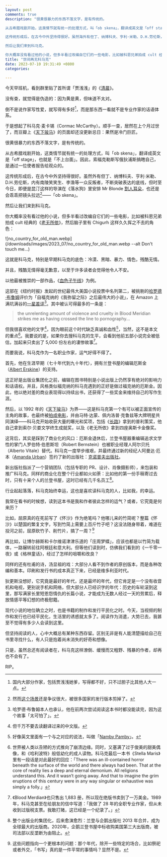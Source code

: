 ```yaml
---
layout: post
comments: true
description: "很黄很暴力的东西不落文字，是有传统的。

从古希腊戏剧开始，这类情节就有统一的处理方式，叫「ob skena」，翻译成英文是「off stage」，也就是「不上台面」。因此，索福克勒斯写俄狄浦斯搞瞎自己，是通过一位使者报告给观众的。

这传统形成后，在古今中外坚持得很好。虽然海外有但丁、纳博科夫、亨利·米勒、D.H.劳伦斯，我们有南陵笑笑生、李渔等等反叛者，在不断突破表达的底线，但时至今日，即便是昆汀这样的导演在《落水狗》里安排 Mr Blonde 割人耳朵，也还是会乖乖把镜头拉远2——「ob skena」。

然后让我们来到科马克。

你大概率没有看过他的小说，但多半看过改编自它们的一些电影，比如被科恩兄弟拍成 cult 经典的《老无所依》，然后脑子里有 Chigurh 这样久久挥之不去的角色"
title: "世间再无科马克"
date: 2023-07-10 19:31:49 +0800
categories: 

---
```


今天早班机，看到群里贴了首所谓「贾浅浅」的《[清晨](https://www.douyin.com/zhuanti/7242077867406952487)》。

没有查，就觉得是伪造的：因为黄是黄，但味道不太对。

倒不是说作家写性爱，就写得有多好[^1]，而是那东西一看就不是专业作家的话语体系。

于是想起了科马克·麦卡锡（Cormac McCarthy）。顺手一查，居然在上个月过世了，而豆瓣上《[天下骏马](https://book.douban.com/subject/35178386/)》的页面却还没更新忌日：果然是冷门巨匠。

很黄很暴力的东西不落文字，是有传统的。

从古希腊戏剧开始，这类情节就有统一的处理方式，叫「ob skena」，翻译成英文是「off stage」，也就是「不上台面」。因此，索福克勒斯写俄狄浦斯搞瞎自己，是通过一位使者报告给观众的。

这传统形成后，在古今中外坚持得很好。虽然外有但丁、纳博科夫、亨利·米勒、D.H.劳伦斯，内有南陵笑笑生、李渔等一众反叛者，不断突破表达的底线，但时至今日，即便是昆汀这样的导演在《落水狗》里安排 Mr Blonde [割人耳朵](https://www.youtube.com/watch?v=uJfORxWsZUY)，也还是会乖乖把镜头拉远[^2]——「ob skena」。

然后让我们来到科马克。

你大概率没有看过他的小说，但多半看过改编自它们的一些电影，比如被科恩兄弟拍成 cult 经典的《[老无所依](https://movie.douban.com/subject/1857099/)》，然后脑子里有 Chigurh 这样久久挥之不去的角色：

![no_country_for_old_man.webp](/downloads/images/2023_07/no_country_for_old_man.webp --alt Don't touch me...)

这就是科马克，特别是早期科马克的底色：冷漠、黑暗、暴力、情色，残酷无情。

并且，残酷无情得毫无歉意，以至于许多读者会觉得他令人不安。

以他最被推崇的一部作品，《[血色子午线](https://en.wikipedia.org/wiki/Blood_Meridian)》为例。

这部在《纽约时报》发起的世纪最伟大美国小说投票中名列第二，被挑剔的[哈罗德·布鲁姆](https://baike.baidu.com/item/%E5%93%88%E7%BD%97%E5%BE%B7%C2%B7%E5%B8%83%E9%B2%81%E5%A7%86/3219214)评价为「自福克纳的《我弥留之际》之后最伟大的小说」，在 Amazon 上满坑满谷的[一星差评](https://biblioklept.org/2023/06/15/selections-from-one-star-amazon-reviews-of-cormac-mccarthys-blood-meridian-2/)[^3]。其中被认可得最多的一条是：

> the unrelenting amount of violence and cruelty in Blood Meridian strikes me as having crossed the line to pornography...

但我很喜欢他的文字[^4]，因为眼前这个时代缺乏真诚和血性[^5]，当然，这不是本文的重点[^6]。我要说的是，如果你去搜科马克的生平，会看到他前五部小说完全被低估，加起来只卖出了 5,000 份左右的凄惨故事[^7]。

而要我说，科马克作为一名职业作家，运气好得不得了。

首先，他在生涯早期（七十年代到九十年代），拥有兰登书屋的编辑厄斯金（[Albert Erskine](https://www.deseret.com/1993/2/5/19030433/random-editor-albert-erskine-dies-at-age-81)）的支持。

这正好是出版业集团化之前，编辑在图书特别是小说出版上仍然享有绝对的影响力和话语权。并且，风格类似福克纳的科马克遇到的正好是做过福克纳的厄斯金。因此，他以绝对差的商业表现得以持续出书，还获得了一些奖金来维持自己的写作生涯。

然后，以 1992 年的《[天下骏马](https://book.douban.com/subject/35178386/)》为界——这是科马克第一个有可以被正面宣传的主角的故事，也最终被[拍成电影](https://movie.douban.com/subject/1292858/)，并由马特·达蒙、佩内洛普·克鲁兹等大牌明星共同演绎——科马克开始收获大量的曝光和奖项，包括《[长路](https://zh.wikipedia.org/zh-hans/%E8%B7%AF_(%E5%B0%8F%E8%AA%AA))》拿到的普利策奖，他自己拿到索尔·贝娄文学终生成就奖，以及《老无所依》拿到四座奥斯卡金像奖。

这背后，其实是踩到了商业化的风口：厄斯金退休后，兰登书屋器重编辑追求文学性的掌门人罗伯特·伯恩斯坦（Robert Bernstein）也被职业经理人阿尔贝托（Alberto Vitale）替代。科马克一度举步维艰，并最终通过新的经纪人阿曼达·厄本（[Amanda Urban](https://en.wikipedia.org/wiki/Amanda_Urban)）签约了新的出版社：[克诺普夫出版社](https://knopfdoubleday.com/imprint/knopf/)。

新出版社指派了一个营销团队（包括专职的 PR、设计、肖像摄影师），来包装和推广科马克。同样的商业化在整个行业都如火如荼：比如他的第一份手稿寄过去时，只有十来个人的兰登书屋，这时已经有几千名员工[^8]。

行业起起落落，科马克始终幸运，这也是喜欢读科马克的人，比如我，的幸运。

我常在看书的时候想，读到这本书是我和作者彼此怎样的运气？或者，它究竟是何来历？

比如，屈原真的在死前写了《怀沙》作为绝笔吗？他哪儿来的竹简呢？整篇《怀沙》以楚国的繁复文字，写到竹简上需要上百斤竹子吧？这没法随身带着，难道在投河之前，屈原砍竹子、削竹片，搞了一周？[^9]

再比如，让博尔赫斯和卡尔维诺津津乐道的「庄周梦蝶」，应该也都是以竹简为载体，一路辗转前往阿根廷和意大利。但等他们读到时，仿佛我们看到的《一千零一夜》或《格林童话》，经过了怎样的咀嚼和改良？

同样的还有杜甫的诗，汤显祖的戏：大部分人看不到作者的原创版本，而是各种改编和善本。印刷和发行书的成本真正下来，已经是维多利亚时代。

狄更斯没想好，它究竟是最好的年代，还是最坏的年代，但它肯定是一个没有收音机和电视，更别说手机和网络，但大部分人已经识字的年代：历史的车轮滚到这里，那写满家长里短恩怨情仇的长篇小说，才能成为无数人经过一天的劳累后，释放情感平等幻想的终极慰籍。

现代小说的地位确立之时，也是书籍的制作和发行平民化之时。今天，当视频的制作和发行也已经平民化，生活里的诱惑就太多了。阅读作为消遣，大势已去，我甚至不觉得有多少人会读到这里。

但坚持阅读的人，心中大概总有某种东西存留。区别无非是有人能清楚描绘自己在书里寻找什么，有人只是抱着尚未消失的好奇和想像。

只是，虽然总还有阅读者在，科马克这样潦倒、缓慢而又粗野、残暴的作者，却再也不会有了。

RIP。

[^1]: 国内大部分作家，包括贾浅浅她爹，写得都不好，只不过胆子比其他人大一点。
[^2]: 然而[这个场景](https://www.youtube.com/watch?v=uJfORxWsZUY)还是争议很大，被很多国家的发行版本剪掉了。
[^3]: 哈罗德·布鲁姆本人也承认，他在前两次尝试阅读这本书时都没能读完，因为这个故事「太可怕了」。
[^4]: 但千万不要去读翻译过来的中文版。
[^5]: 好像英文里面有一个与之对应的说法，叫做「[Namby Pamby](https://en.wikipedia.org/wiki/Namby-pamby)」。
[^6]: 世界被人类以丑陋的方式推向了崩溃边缘。同时，又塞满了过于俊美的甜美偶像，和《哈利波特》般低幼化的成人读物。科马克最后一本书《Stella Maris》里有一段话是对此最好的回应：「There was an ill-contained horror beneath the surface of the world and there always had been. That at the core of reality lies a deep and eternal demonium. All religions understand this. And it wasn’t going away. And that to imagine the grim eruptions of this century were in any way singular or exhaustive was simply a folly.」
[^7]: 《Blood Merdian》也只售出 1,883 册，所以现在绝版书卖到了一万美金。1989 年，科马克甚至在给朋友的信中写道：「我做了 28 年的全职专业作家，但从未收到过版税支票。我敢打赌，这已经是一个纪录了。」
[^8]: 整个出版业的集团化，后来愈演愈烈：兰登与企鹅出版社 2013 年合并，成为全球最大的出版商。2020年，企鹅兰登书屋中标收购美国第三大出版商，被司法部以反垄断为由阻止。
[^9]: 这些问题指向一个更根本的问题：那个年代，除开一些特定的场合，比如祭祀或者外交，「书写」真的是一件平常的事情吗？显然不是。
